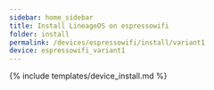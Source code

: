 ```yaml
---
sidebar: home_sidebar
title: Install LineageOS on espressowifi
folder: install
permalink: /devices/espressowifi/install/variant1
device: espressowifi_variant1
---
```

{% include templates/device_install.md %}
